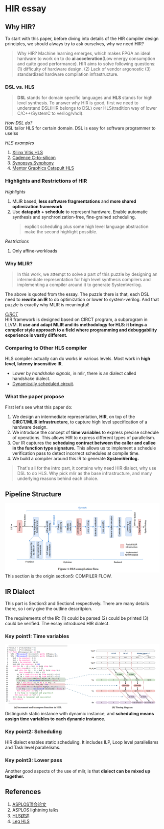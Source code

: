 # HIR essay  
## Why HIR?
To start with this paper, before diving into details of the HIR compiler design principles, we should always try to ask ourselves, why we need HIR?  
> Why HIR?
Machine learning emerges, which makes FPGA an ideal hardware to work on to do **ai acceleration**(Low energy consumption and quite good performance). HIR aims to solve following questions: (1) difficulty of hardware design. (2) Lack of vendor argonostic (3) standardized hardware compilation infrastructure.     

### DSL vs. HLS 
>**DSL** stands for domain specific languages and **HLS** stands for high level synthesis. To answer why HIR is good, first we need to understand DSL(HIR belongs to DSL) over HLS(tradition way of lower C/C++/SystemC to verilog/vhdl).  

*How DSL do?*  
DSL tailor HLS for certain domain. DSL is easy for software programmer to use!ss  

*HLS examples* 
1. [Xilinx Vitis HLS](https://www.amd.com/en/products/software/adaptive-socs-and-fpgas/vitis/vitis-hls.html)
2. [Cadence C-to-silicon](https://community.cadence.com/cadence_blogs_8/b/fv/posts/c-to-silicon-compiler-is-a-high-level-and-a-low-level-synthesis-tools)
3. [Synopsys Synphony](https://news.synopsys.com/home?item=123096)
4. [Mentor Graphics Catapult HLS](https://eda.sw.siemens.com/en-US/ic/catapult-high-level-synthesis/)

### Highlights and Restrictions of HIR  
*Highlights*  
1. MLIR based, **less software fragmentations** and **more shared optimization framework**
2. Use **datapath + schedule** to represent hardware. Enable automatic synthesis and synchronization-free, fine-grained scheduling. 
    > explicit scheduling plus some high level language abstraction make the second highlight possible.

*Restrictions*  
1. Only affine-workloads 

### Why MLIR?  
> In this work, we attempt to solve a part of this puzzle by designing an intermediate representation for high level synthesis compilers and implementing a compiler around it to generate SystemVerilog.  

The above is quoted from the essay. The puzzle there is that, each DSL need to **rewrite an IR** to do optimization or lower to system-verilog. And that puzzle is exactly why MLIR is meaningful!

*[CIRCT](https://circt.llvm.org/)*  
HIR framework is designed based on CIRCT program, a subprogram in LLVM. **It use and adapt MLIR and its methodology for HLS: it brings a compiler style approach to a field where programming and debuggability experience is vastly different.**

### Comparing to Other HLS compiler
HLS compiler actually can do works in various levels. Most work in **high level, latency insensitive IR**.  
* Lower by *handshake signals*, in mlir, there is an dialect called handshake dialect.  
* [Dynamically scheduled circuit](https://dl.acm.org/doi/10.1145/3174243.3174264).   

### What the paper propose  
First let's see what this paper do:  
1. We design an intermediate representation, **HIR**, on top of the **CIRCT/MLIR infrastructure**, to capture high level specification of a hardware design. 
2. We introduce the concept of **time variables** to express precise schedule of operations. This allows HIR to express different types of parallelism. 
3. Our IR captures the **scheduing contract between the caller and callee in the function type signature.** This allows us to implement a schedule verification pass to detect incorrect schedules at compile time. 
4. We build a compiler around this IR to generate **SystemVerilog.**

> That's all for the intro part, it contains why need HIR dialect, why use DSL to do HLS. Why pick mlir as the base infrastructure, and many underlying reasons behind each choice.

## Pipeline Structure   
![](../png/HIRPipeline.png)  
This section is the origin section5: COMPILER FLOW.

## IR Dialect    
This part is Section3 and Section4 respectively. There are many details there, so i only give the outline descritpion.

The requirements of the IR: (1) could be parsed (2) could be printed (3) could be verified. The essay introduced HIR dialect.
### Key point1: Time variables  
![](../png/TimingDiagram.png)  
Distinguish static instance with dynamic instance, and **scheduling means assign time variables to each dynamic instance.**
### Key point2: Scheduling
HIR dialect enables static scheduling. It includes ILP, Loop level parallelisms and Task level parallelisms.  
### Key point3: Lower pass
Another good aspects of the use of mlir, is that **dialect can be mixed up together.**  

## References
1. [ASPLOS顶会论文](https://www.asplos-conference.org/asplos2024/index.html)
2. [ASPLOS lightning talks](https://www.youtube.com/watch?v=8Ln90EXWZ1Q)
2. [HLS综述](https://queue.acm.org/detail.cfm?id=2443836)
3. [Leg HLS](https://web.eecs.umich.edu/~mahlke/courses/583f18/lectures/Dec5/paper1.pdf)